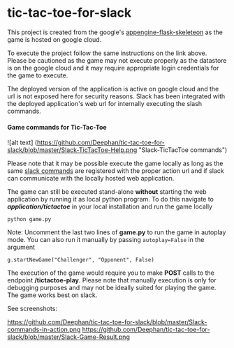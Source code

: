 # tic-tac-toe-for-slack

This project is created from the google's  [appengine-flask-skeleteon](https://github.com/GoogleCloudPlatform/appengine-flask-skeleton#python-flask-skeleton-for-google-app-engine) as the game is hosted on google cloud.

To execute the project follow the same instructions on the link above. Please be cautioned as the game may not execute properly as the datastore is on the google cloud and it may require appropriate login credentials for the game to execute.

The deployed version of the application is active on google cloud and the url is not exposed here for security reasons. Slack has been integrated with the deployed application's web url for internally executing the slash commands.

#### Game commands for Tic-Tac-Toe

![alt text] (https://github.com/Deephan/tic-tac-toe-for-slack/blob/master/Slack-TicTacToe-Help.png "Slack-TicTacToe commands")

Please note that it may be possible execute the game locally as long as the same [slack commands](https://api.slack.com/slash-commands) are registered with the proper action url and if slack can communicate with the locally hosted web application. 

The game can still be executed stand-alone **without** starting the web application by running it as local python program.
To do this navigate to **_application/tictactoe_** in your local installation and run the game locally



`python game.py`

Note: Uncomment the last two lines of **game.py** to run the game in autoplay mode. You can also run it manually by passing `autoplay=False` in the argument


`g.startNewGame("Challenger", "Opponent", False)`

The execution of the game would require you to make **POST** calls to the endpoint **/tictactoe-play**. Please note that manually execution is only for debugging purposes and may not be ideally suited for playing the game. The game works best on slack. 

See screenshots: 

https://github.com/Deephan/tic-tac-toe-for-slack/blob/master/Slack-commands-in-action.png
https://github.com/Deephan/tic-tac-toe-for-slack/blob/master/Slack-Game-Result.png


